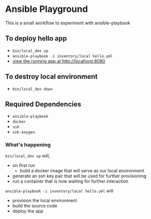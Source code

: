 # Ansible Playground
This is a small workflow to experiment with ansible-playbook

## To deploy hello app
* `bin/local_dev up`
* `ansible-playbook -i inventory/local hello.yml`
* [view the running app at http://localhost:8080](http://localhost:8080)

## To destroy local environment
* `bin/local_dev down`

## Required Dependencies
* `ansible-playbook`
* `docker`
* `ssh`
* `ssh-keygen`

### What's happening
`bin/local_dev up` will,
* on first run
  * build a docker image that will serve as our local environment
* generate an ssh key pair that will be used for further provisioning
* run a container that is now waiting for further interaction

`ansible-playbook -i inventory/local hello.yml` will
* provision the local environment
* build the source code
* deploy the app